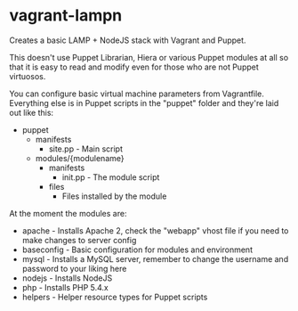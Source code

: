 vagrant-lampn
=============

Creates a basic LAMP + NodeJS stack with Vagrant and Puppet.

This doesn't use Puppet Librarian, Hiera or various Puppet modules at all so that it is easy to read and modify even for those who are not Puppet virtuosos.

You can configure basic virtual machine parameters from Vagrantfile. Everything else is in Puppet scripts in the "puppet" folder and they're laid out like this:

* puppet
    * manifests
        * site.pp - Main script
    * modules/{modulename}
        * manifests
            * init.pp - The module script
        * files
            * Files installed by the module

At the moment the modules are:
* apache - Installs Apache 2, check the "webapp" vhost file if you need to make changes to server config
* baseconfig - Basic configuration for modules and environment
* mysql - Installs a MySQL server, remember to change the username and password to your liking here
* nodejs - Installs NodeJS
* php - Installs PHP 5.4.x
* helpers - Helper resource types for Puppet scripts